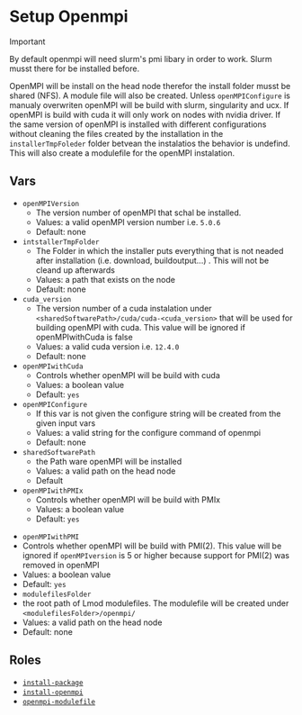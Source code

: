 # Setup Openmpi
> [!IMPORTANT]
> By default openmpi will need slurm's pmi libary in order to work. Slurm musst there for be installed before.

OpenMPI will be install on the head node therefor the install folder musst be shared (NFS). A module file will also be created. Unless `openMPIConfigure` is manualy overwriten openMPI will be build with slurm, singularity and ucx. If openMPI is build with cuda it will only work on nodes with nvidia driver. If the same version of openMPI is installed with different configurations without cleaning the files created by the installation in the `installerTmpFoleder` folder  betvean the instalatios the behavior is undefind. This will also create a modulefile for the openMPI instalation.
## Vars
- `openMPIVersion`
  -  The version number of openMPI that schal be installed.
  -  Values: a valid openMPI version number i.e. `5.0.6`
  -  Default: none
- `intstallerTmpFolder`
  -  The Folder in which the installer puts everything that is not neaded after installation (i.e. download, buildoutput...) . This will not be cleand up afterwards
  -  Values: a path that exists on the node
  -  Default: none
- `cuda_version`
  -  The version number of a cuda instalation under `<sharedSoftwarePath>/cuda/cuda-<cuda_version>` that will be used for building openMPI with cuda. This value will be ignored if openMPIwithCuda is false
  -  Values: a valid cuda version i.e. `12.4.0`
  -  Default: none
- `openMPIwithCuda`
  -  Controls whether openMPI will be build with cuda
  -  Values: a boolean value
  -  Default: `yes`
- `openMPIConfigure`
  -  If this var is not given the configure string will be created from the given input vars 
  -  Values: a valid string for the configure command of openmpi
  -  Default: none
- `sharedSoftwarePath`
  -  the Path ware openMPI will be installed
  -  Values: a valid path on the head node
  -  Default
- `openMPIwithPMIx`
  -  Controls whether openMPI will be build with PMIx 
  -  Values: a boolean value
  -  Default: `yes`
<!-- TODO wy dose the brack? -->
-  `openMPIwithPMI` 
  -  Controls whether openMPI will be build with PMI(2). This value will be ignored if `openMPIversion` is 5 or higher because support for PMI(2) was removed in openMPI
  -  Values: a boolean value
  -  Default: `yes`
-  `modulefilesFolder`
  -  the root path of Lmod modulefiles. The modulefile will be created under `<modulefilesFolder>/openmpi/`
  -  Values: a valid path on the head node
  -  Default: none

## Roles
- [`install-package`](../../roles/install-package)
- [`install-openmpi`](../../roles/install-openmpi)
- [`openmpi-modulefile`](../../roles/openmpi-modulefile)
